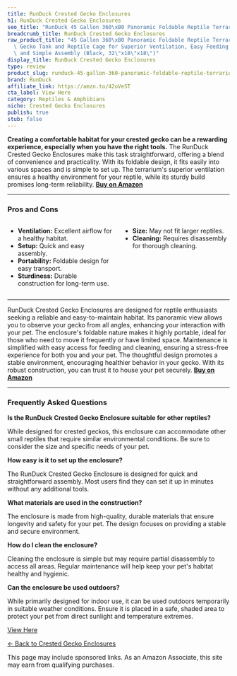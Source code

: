 ```yaml
---
title: RunDuck Crested Gecko Enclosures
h1: RunDuck Crested Gecko Enclosures
seo_title: "RunDuck 45 Gallon 360\xB0 Panoramic Foldable Reptile Terrarium\u2026"
breadcrumb_title: RunDuck Crested Gecko Enclosures
raw_product_title: "45 Gallon 360\xB0 Panoramic Foldable Reptile Terrarium Kit: Crested\
  \ Gecko Tank and Reptile Cage for Superior Ventilation, Easy Feeding, Sturdiness,\
  \ and Simple Assembly (Black, 32\"x18\"x18\")"
display_title: RunDuck Crested Gecko Enclosures
type: review
product_slug: runduck-45-gallon-360-panoramic-foldable-reptile-terrarium-kit-crested-20ca11a6
brand: RunDuck
affiliate_link: https://amzn.to/42oVeST
cta_label: View Here
category: Reptiles & Amphibians
niche: Crested Gecko Enclosures
publish: true
stub: false
---
```


<div id="intro" class="full-width">
  <p><strong>Creating a comfortable habitat for your crested gecko can be a rewarding experience, especially when you have the right tools.</strong> The RunDuck Crested Gecko Enclosures make this task straightforward, offering a blend of convenience and practicality. With its foldable design, it fits easily into various spaces and is simple to set up. The terrarium's superior ventilation ensures a healthy environment for your reptile, while its sturdy build promises long-term reliability. <a href="https://amzn.to/42oVeST" rel="nofollow sponsored noopener" target="_blank"><strong>Buy on Amazon</strong></a></p>
</div>

<hr />
<h3 id="pros-cons">Pros and Cons</h3>
<div class="pc-grid" style="display:grid;grid-template-columns:1fr 1fr;gap:16px;">
  <ul>
    <li><strong>Ventilation:</strong> Excellent airflow for a healthy habitat.</li>
    <li><strong>Setup:</strong> Quick and easy assembly.</li>
    <li><strong>Portability:</strong> Foldable design for easy transport.</li>
    <li><strong>Sturdiness:</strong> Durable construction for long-term use.</li>
  </ul>
  <ul>
    <li><strong>Size:</strong> May not fit larger reptiles.</li>
    <li><strong>Cleaning:</strong> Requires disassembly for thorough cleaning.</li>
  </ul>
</div>
<hr />

<div class="full-width">
  <p>RunDuck Crested Gecko Enclosures are designed for reptile enthusiasts seeking a reliable and easy-to-maintain habitat. Its panoramic view allows you to observe your gecko from all angles, enhancing your interaction with your pet. The enclosure's foldable nature makes it highly portable, ideal for those who need to move it frequently or have limited space. Maintenance is simplified with easy access for feeding and cleaning, ensuring a stress-free experience for both you and your pet. The thoughtful design promotes a stable environment, encouraging healthier behavior in your gecko. With its robust construction, you can trust it to house your pet securely. <a href="https://amzn.to/42oVeST" rel="nofollow sponsored noopener" target="_blank"><strong>Buy on Amazon</strong></a></p>
</div>

<hr />
<h3 id="faqs">Frequently Asked Questions</h3>

<p><strong>Is the RunDuck Crested Gecko Enclosure suitable for other reptiles?</strong></p>
<p>While designed for crested geckos, this enclosure can accommodate other small reptiles that require similar environmental conditions. Be sure to consider the size and specific needs of your pet.</p>

<p><strong>How easy is it to set up the enclosure?</strong></p>
<p>The RunDuck Crested Gecko Enclosure is designed for quick and straightforward assembly. Most users find they can set it up in minutes without any additional tools.</p>

<p><strong>What materials are used in the construction?</strong></p>
<p>The enclosure is made from high-quality, durable materials that ensure longevity and safety for your pet. The design focuses on providing a stable and secure environment.</p>

<p><strong>How do I clean the enclosure?</strong></p>
<p>Cleaning the enclosure is simple but may require partial disassembly to access all areas. Regular maintenance will help keep your pet's habitat healthy and hygienic.</p>

<p><strong>Can the enclosure be used outdoors?</strong></p>
<p>While primarily designed for indoor use, it can be used outdoors temporarily in suitable weather conditions. Ensure it is placed in a safe, shaded area to protect your pet from direct sunlight and temperature extremes.</p>
<p><a class="btn" href="https://amzn.to/42oVeST" target="_blank" rel="nofollow sponsored noopener">View Here</a></p>
<p><a href="/roundups/reptiles-amphibians/crested-gecko-enclosures/">← Back to Crested Gecko Enclosures</a></p>
<aside class="disclosure">This page may include sponsored links. As an Amazon Associate, this site may earn from qualifying purchases.</aside>
